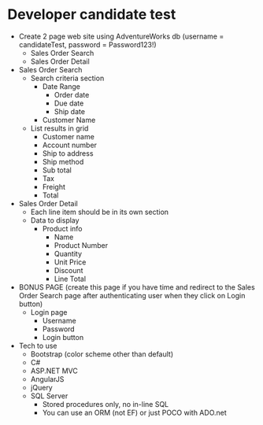 # Developer candidate test
- Create 2 page web site using AdventureWorks db (username = candidateTest, password = Password123!)
  - Sales Order Search
  - Sales Order Detail
- Sales Order Search
  - Search criteria section
    - Date Range
      - Order date
      - Due date
      - Ship date
    - Customer Name
  - List results in grid
    - Customer name
    - Account number
    - Ship to address
    - Ship method
    - Sub total
    - Tax
    - Freight
    - Total
- Sales Order Detail
  - Each line item should be in its own section
  - Data to display
    - Product info
      - Name
      - Product Number
      - Quantity
      - Unit Price
      - Discount
      - Line Total
- BONUS PAGE (create this page if you have time and redirect to the Sales Order Search page after authenticating user when they click on Login button)
  - Login page
    - Username
    - Password
    - Login button
- Tech to use
  - Bootstrap (color scheme other than default)
  - C#
  - ASP.NET MVC
  - AngularJS
  - jQuery
  - SQL Server
    - Stored procedures only, no in-line SQL
    - You can use an ORM (not EF) or just POCO with ADO.net
